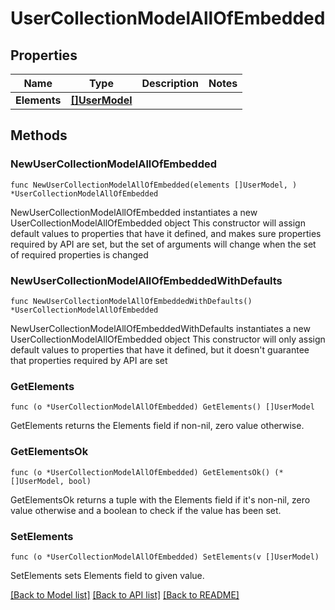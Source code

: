 # UserCollectionModelAllOfEmbedded

## Properties

Name | Type | Description | Notes
------------ | ------------- | ------------- | -------------
**Elements** | [**[]UserModel**](UserModel.md) |  | 

## Methods

### NewUserCollectionModelAllOfEmbedded

`func NewUserCollectionModelAllOfEmbedded(elements []UserModel, ) *UserCollectionModelAllOfEmbedded`

NewUserCollectionModelAllOfEmbedded instantiates a new UserCollectionModelAllOfEmbedded object
This constructor will assign default values to properties that have it defined,
and makes sure properties required by API are set, but the set of arguments
will change when the set of required properties is changed

### NewUserCollectionModelAllOfEmbeddedWithDefaults

`func NewUserCollectionModelAllOfEmbeddedWithDefaults() *UserCollectionModelAllOfEmbedded`

NewUserCollectionModelAllOfEmbeddedWithDefaults instantiates a new UserCollectionModelAllOfEmbedded object
This constructor will only assign default values to properties that have it defined,
but it doesn't guarantee that properties required by API are set

### GetElements

`func (o *UserCollectionModelAllOfEmbedded) GetElements() []UserModel`

GetElements returns the Elements field if non-nil, zero value otherwise.

### GetElementsOk

`func (o *UserCollectionModelAllOfEmbedded) GetElementsOk() (*[]UserModel, bool)`

GetElementsOk returns a tuple with the Elements field if it's non-nil, zero value otherwise
and a boolean to check if the value has been set.

### SetElements

`func (o *UserCollectionModelAllOfEmbedded) SetElements(v []UserModel)`

SetElements sets Elements field to given value.



[[Back to Model list]](../README.md#documentation-for-models) [[Back to API list]](../README.md#documentation-for-api-endpoints) [[Back to README]](../README.md)


